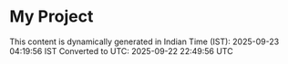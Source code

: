# My Project

This content is dynamically generated in Indian Time (IST): 2025-09-23 04:19:56 IST
Converted to UTC: 2025-09-22 22:49:56 UTC
